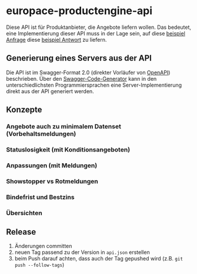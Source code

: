 # europace-productengine-api

Diese API ist für Produktanbieter, die Angebote liefern wollen. Das bedeutet, eine Implementierung dieser API muss in der Lage sein, auf diese [beispiel Anfrage](beispiele/anfrage.json) diese [beispiel Antwort](beispiele/antwort.json) zu liefern.

## Generierung eines Servers aus der API

Die API ist im Swagger-Format 2.0 (direkter Vorläufer von [OpenAPI](https://www.openapis.org/)) beschrieben. Über den [Swagger-Code-Generator](https://github.com/swagger-api/swagger-codegen) kann in den unterschiedlichsten Programmiersprachen eine Server-Implementierung direkt aus der API generiert werden.

## Konzepte
  
### Angebote auch zu minimalem Datenset (Vorbehaltsmeldungen)

### Statuslosigkeit (mit Konditionsangeboten)

### Anpassungen (mit Meldungen)

### Showstopper vs Rotmeldungen

### Bindefrist und Bestzins

### Übersichten

## Release

1. Änderungen committen
2. neuen Tag passend zu der Version in `api.json` erstellen
3. beim Push darauf achten, dass auch der Tag gepushed wird (z.B. `git push --follow-tags`)
